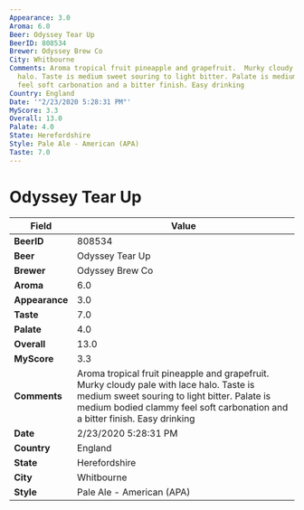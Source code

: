 ```yaml
---
Appearance: 3.0
Aroma: 6.0
Beer: Odyssey Tear Up
BeerID: 808534
Brewer: Odyssey Brew Co
City: Whitbourne
Comments: Aroma tropical fruit pineapple and grapefruit.  Murky cloudy pale with lace
  halo. Taste is medium sweet souring to light bitter. Palate is medium bodied clammy
  feel soft carbonation and a bitter finish. Easy drinking
Country: England
Date: '"2/23/2020 5:28:31 PM"'
MyScore: 3.3
Overall: 13.0
Palate: 4.0
State: Herefordshire
Style: Pale Ale - American (APA)
Taste: 7.0
---
```


# Odyssey Tear Up

| Field         | Value |
|---------------|-------|
| **BeerID** | 808534 |
| **Beer** | Odyssey Tear Up |
| **Brewer** | Odyssey Brew Co |
| **Aroma** | 6.0 |
| **Appearance** | 3.0 |
| **Taste** | 7.0 |
| **Palate** | 4.0 |
| **Overall** | 13.0 |
| **MyScore** | 3.3 |
| **Comments** | Aroma tropical fruit pineapple and grapefruit.  Murky cloudy pale with lace halo. Taste is medium sweet souring to light bitter. Palate is medium bodied clammy feel soft carbonation and a bitter finish. Easy drinking |
| **Date** | 2/23/2020 5:28:31 PM |
| **Country** | England |
| **State** | Herefordshire |
| **City** | Whitbourne |
| **Style** | Pale Ale - American (APA) |
